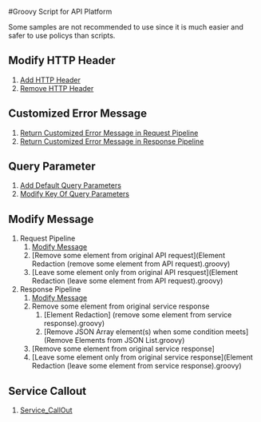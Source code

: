 #Groovy Script for API Platform

Some samples are not recommended to use since it is much easier and safer to use policys than scripts.

## Modify HTTP Header
1. [Add HTTP Header](Add_HTTPHeader.groovy)
2. [Remove HTTP Header](Remove_HTTPHeader.groovy)

## Customized Error Message
1. [Return Customized Error Message in Request Pipeline](Return_CustomizedErrorMessage_in_RequestPipeline.groovy)
2. [Return Customized Error Message in Response Pipeline](Return_CustomizedErrorMessage_in_ResponsePipeline.groovy)

## Query Parameter
1. [Add Default Query Parameters](Add_DefaultQueryParameters.groovy)
2. [Modify Key Of Query Parameters](Modify_KeyOfQueryParameters.groovy)

## Modify Message
1. Request Pipeline
    1. [Modify Message](Modify_Message_in_RequestPipeline.groovy)
    2. [Remove some element from original API request](Element Redaction (remove some element from API request).groovy)
    3. [Leave some element only from original API resquest](Element Redaction (leave some element from API request).groovy)
2. Response Pipeline
    1. [Modify Message](Modify_Message_in_ResponsePipeline.groovy)
    2. Remove some element from original service response
        1. [Element Redaction] (remove some element from service response).groovy)
        2. [Remove JSON Array element(s) when some condition meets] (Remove Elements from JSON List.groovy)
    4. [Remove some element from original service response]
    3. [Leave some element only from original service response](Element Redaction (leave some element from service response).groovy)

## Service Callout
1. [Service_CallOut](Service_CallOut.groovy)
